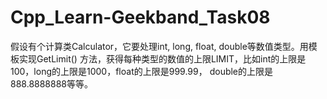 
# Cpp_Learn-Geekband_Task08
假设有个计算类Calculator，它要处理int, long, float, double等数值类型。用模板实现GetLimit()
方法，获得每种类型的数值的上限LIMIT，比如int的上限是100，long的上限是1000，float的上限是999.99，
double的上限是888.8888888等等。

